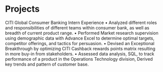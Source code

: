 # Projects
CITI Global Consumer Banking Intern Experience
• Analyzed different roles and responsibilities of different teams within consumer bank, as well as breadth of current product
range.
• Performed Market research supervision using demographic data with Advance Excel to determine optimal targets,
competitor offerings, and tactics for persuasion.
• Devised an Exceptional Breakthrough by optimizing CITI Cashback rewards points matrix resulting in more buy-in from
stakeholders.
• Assessed data analysis, SQL, to track performance of a product in the Operations Technology division, Derived key trends
and pattern of customer base.
